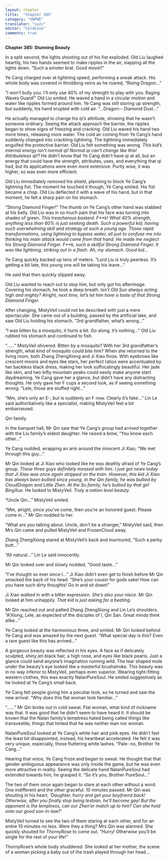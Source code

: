 ```yaml
---
layout: chapter
title:  "Chapter 385"
category: "VWPWE"
translator: "syzc"
editor: "ColdLove"
comments: true
---
```


**Chapter 385: Stunning Beauty**

In a split second, the lights shooting out of his fist exploded. Old Liu laughed heartily, his two hands seemed to make ripples in the air, slapping all the lights down. “Such a sinister brat. Good move!!”

Ye Cang charged over at lightning speed, performing a sneak attack. His whole body was covered in throbbing veins as he roared, “Rising Dragon...”

“I won’t bully you. I’ll only use 40% of my strength to play with you. Raging Waves Guard!” Old Liu smiled. He waved a hand in a circular motion and water like ripples formed around him. Ye Cang was still storing up strength, but suddenly, his hand erupted with cold air. “...Dragon-- Diamond Dust...”

He actually managed to change his qi’s attribute, showing that he wasn’t someone ordinary. Seeing the attack approach the barrier, the ripples began to show signs of freezing and cracking. Old Liu waved his hand two more times, releasing more water. The cold air coming from Ye Cang’s hand suddenly changed into crackling lightning. The lightning immediately engulfed the protective barrier. Old Liu felt something was wrong. *This kid’s internal energy isn’t normal qi! Normal qi can’t change like this! Attributeless qi!?* He didn’t know that Ye Cang didn’t have qi at all, but an energy that could have the strength, attributes, uses, and everything that qi had, but its applications were even more extensive. Purity wise, it was higher, so was even more efficient.

Old Liu immediately removed his shield, planning to block Ye Cang’s lightning fist. The moment he touched it though, Ye Cang smiled. His fist became a chop. Old Liu deflected it with a wave of his hand, but in that moment, he felt a sharp pain on his stomach.

“Strong Diamond Finger!” The thumb on Ye Cang’s other hand was stabbed at his belly. Old Liu was in so much pain that his face was turning into shades of green. *This treacherous bastard. F\*\*k! What 40% strength, anything less than 60% is just seeking death. Such a powerful kid, having such overwhelming skill and strategy at such a young age. Those rapid transformations, using lightning to bypass water, all just to confuse me into thinking his main attack would come from that hand. He made me neglect his Strong Diamond Finger. F\*\*k, such a skillful Strong Diamond Finger. It was like lightning, striking out in a flash. Ah, my stomach. Good kid...* 

Ye Cang quickly backed up tens of meters. “Lord Liu is truly peerless. It’s getting a bit late, this young one will be taking his leave...”

He said that then quickly slipped away.

Old Liu wanted to reach out to stop him, but only got his afterimage. Covering his stomach, he took a deep breath. *Isn’t Old Sun always acting high and mighty? Alright, next time, let’s let him have a taste of that Strong Diamond Finger.*

After changing, MistyVeil could not be described with just a mere spectacular. She came out of a building, passed by the artificial lake, and saw Old Liu holding his stomach. “3rd grandfather, what’s wrong...”

“I was bitten by a mosquito, it hurts a bit. Go along, it’s nothing...” Old Liu rubbed his stomach and continued to fish.

“......” MistyVeil shivered. Bitten by a mosquito? With her 3rd grandfather’s strength, what kind of mosquito could bite him? When she returned to the living room, both Zhang ZhengXiong and Ji Xiao froze. With eyebrows like crescent moons and eyes like stars, her perfect ratios were accentuated by her backless black dress, making her look suffocatingly beautiful. Her jade like skin, and two lofty mountain peaks could easily make anyone start daydreaming. Ye Cang gave her a glance, but didn’t have any distracting thoughts. He only gave her F cups a second look, as if seeing something wrong. “Lele, those are stuffed right...”

“Mm, she’s only an E-, but is suddenly an F now. Clearly it’s fake...” Lin Le said authoritatively like a specialist, making MistyVeil feel a bit embarrassed.

Qin family.

In the banquet hall, Mr Qin saw that Ye Cang’s group had arrived together with the Liu family’s eldest daughter. He raised a brow, “You know each other...”

Ye Cang nodded, wrapping an arm around the innocent Ji Xiao, “We met through this guy...”

Mr Qin looked at Ji Xiao who looked like he was deathly afraid of Ye Cang’s group. *These three guys definitely messed with him. I just got news today that Ji Xiao was once again stripped on the train. However, this kid Ji Xiao has always been bullied since young. In the Qin family, he was bullied by CloudDragon and Little Zhen. At the Su family, he’s bullied by that girl BingXue.* He looked to MistyVeil. *Truly a nation level beauty.*

“Uncle Qin...” MistyVeil smiled.

“Mm, alright, since you’ve come, then you’re an honored guest. Please come in...” Mr Qin nodded to her.

“What are you talking about. Uncle, don’t be a stranger,” MistyVeil said, then Mrs Qin came and pulled MistyVeil and FrozenCloud away.

Zhang ZhengXiong stared at MistyVeil’s back and murmured, “Such a perky butt...”

“All natural...” Lin Le said innocently.

Mr Qin looked over and slowly nodded, “Good taste...”

“I’ve thought so ever since I...” Ji Xiao didn’t even get to finish before Mr Qin smacked the back of his head. “She’s your cousin for gods sake! How can you have such dirty thoughts! Go in and sit down!”

Ji Xiao walked in with a bitter expression. *She’s also your niece.*
Mr Qin looked at him unhappily. *That kid is just asking for a beating.*

Mr Qin reached out and patted Zhang ZhengXiong and Lin Le’s shoulders. “A’Xiong, Lele, as expected of the disciples of I, Qin San. Great minds think alike...”

Ye Cang looked at the harmonious three, and smiled. Mr Qin looked behind Ye Cang and was amazed by the next guest. “What special day is this? Even a rare guest like this has arrived...”

A gorgeous beauty was reflected in his eyes. A face as if delicately sculpted, shiny jet-black hair, a high nose, and eyes like black pearls. Just a glance could send anyone’s imagination running wild. The tear shaped mole under the beauty’s eye looked like a masterful brushstroke. This beauty was in no way inferior to MistyVeil, perhaps even superior. Wearing tight-fitting western clothes, this was exactly NalanPureSoul. He smiled suggestively as he looked at Ye Cang’s small back.

Ye Cang felt people giving him a peculiar look, so he turned and saw the new arrival. “Why does this flat woman look familiar...”

“......” Mr Qin broke out in cold sweat. Flat woman, what kind of nickname was that. It was good that he didn’t seem to have heard it. It should be known that the Nalan family’s temptress hated being called things like transvestite, things that hinted that he was neither man nor woman. 

NalanPureSoul looked at Ye Cang’s white hair and pink eyes. He didn’t feel the least bit disappointed, instead, his heartbeat accelerated. He felt it was very unique, especially, those fluttering white lashes. “Pale- no, Brother Ye Cang...”

Hearing that voice, Ye Cang froze and began to sweat. He thought that that gender ambiguous appearance was only inside the game, but he was even more attractive in reality. Seeing the delicate hand NalanPureSoul had extended towards him, he grasped it. “So it’s you, Brother PureSoul...”

The two of them once again began to stare at each other without a word. One indifferent and the other graceful. 10 minutes passed. Mr Qin was shouting in his heart, ‘*Daughter, hurry and get your boyfriend back! Otherwise, after you finally stop being lesbian, he’ll become gay! But the opponent is the temptress, can our Zhen’er match up to him? Can she hold onto our good son-in-law?*’ 

MistyVeil turned to see the two of them staring at each other, and for an entire 10 minutes no less. Were they a thing? Mrs Qin was alarmed. She quickly shouted for ThornyRose to come out. “Hurry! Otherwise you’ll be single for the rest of your life!”

ThornyRose’s whole body shuddered. She looked at her mother, the scene of a woman picking a baby out of the trash played through her head...
